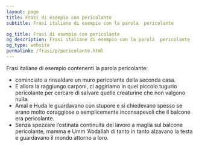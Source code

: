 ```yaml
---
layout: page
title: Frasi di esempio con pericolante 
subtitle: Frasi italiane di esempio con la parola  pericolante

og_title: Frasi di esempio con pericolante 
og_description: Frasi italiane di esempio con la parola  pericolante
og_type: website
permalink: /frasi/p/pericolante.html
---
```


Frasi italiane di esempio contenenti la parola pericolante:


- cominciato a rinsaldare un muro pericolante della seconda casa.
- E allora la raggiungo carponi, ci aggiriamo in quel piccolo tugurio pericolante per cercare di salvare quelle creaturine che non valgono nulla.
- Amal e Huda le guardavano con stupore e si chiedevano spesso se erano molto coraggiose o semplicemente inconsapevoli che il balcone era pericolante.
- Senza spezzare l’ostinata continuità del lavoro a maglia sul balcone pericolante, mamma e Umm ‘Abdallah di tanto in tanto alzavano la testa e guardavano il mondo attorno a loro.
